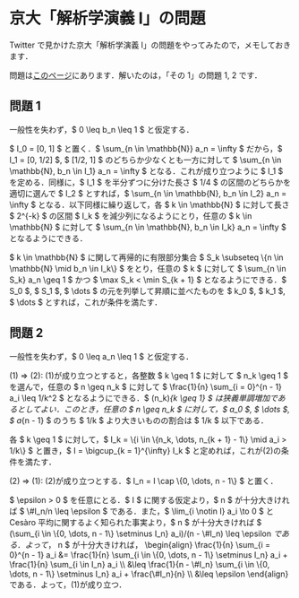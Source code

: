 # 京大「解析学演義 I」の問題

Twitter で見かけた京大「解析学演義 I」の問題をやってみたので，メモしておきます．

問題は[このページ](https://www.math.kyoto-u.ac.jp/~y.arano/engi.html)にあります．解いたのは，「その 1」の問題 1, 2 です．

## 問題 1

一般性を失わず，$ 0 \\leq b_n \\leq 1 $ と仮定する．

$ I_0 = [0, 1] $ と置く．$ \sum_{n \in \mathbb{N}} a_n = \infty $ だから，$ I_1 = [0, 1/2] $, $ [1/2, 1] $ のどちらか少なくとも一方に対して $ \sum_{n \in \mathbb{N}, b_n \in I_1} a_n = \infty $ となる．これが成り立つように $ I_1 $ を定める．同様に，$ I_1 $ を半分ずつに分けた長さ $ 1/4 $ の区間のどちらかを適切に選んで $ I_2 $ とすれば，$ \sum_{n \in \mathbb{N}, b_n \in I_2} a_n = \infty $ となる．以下同様に繰り返して，各 $ k \in \mathbb{N} $ に対して長さ $ 2^{-k} $ の区間 $ I_k $ を減少列になるようにとり，任意の $ k \in \mathbb{N} $ に対して $ \sum_{n \in \mathbb{N}, b_n \in I_k} a_n = \infty $ となるようにできる．

$ k \in \mathbb{N} $ に関して再帰的に有限部分集合 $ S_k \subseteq \\{n \in \mathbb{N} \mid b_n \in I_k\\} $ をとり，任意の $ k $ に対して $ \sum_{n \in S_k} a_n \geq 1 $ かつ $ \max S_k < \min S_{k + 1} $ となるようにできる．$ S_0 $, $ S_1 $, $ \dots $ の元を列挙して昇順に並べたものを $ k_0 $, $ k_1 $, $ \dots $ とすれば，これが条件を満たす．

## 問題 2

一般性を失わず，$ 0 \leq a_n \leq 1 $ と仮定する．

(1) ⇒ (2): (1)が成り立つとすると，各整数 $ k \geq 1 $ に対して $ n_k \geq 1 $ を選んで，任意の $ n \geq n_k $ に対して $ \frac{1}{n} \sum_{i = 0}^{n - 1} a_i \leq 1/k^2 $ となるようにできる．$ (n_k)_\{k \geq 1\} $ は狭義単調増加であるとしてよい．このとき，任意の $ n \geq n_k $ に対して，$ a_0 $, $ \dots $, $ a_{n - 1} $ のうち $ 1/k $ より大きいものの割合は $ 1/k $ 以下である．

各 $ k \geq 1 $ に対して，$ I_k = \\{i \in \\{n_k, \dots, n_{k + 1} - 1\\} \mid a_i > 1/k\\} $ と置き，$ I = \bigcup_{k = 1}^{\infty} I_k $ と定めれば，これが(2)の条件を満たす．

(2) ⇒ (1): (2)が成り立つとする．$ I_n = I \cap \\{0, \dots, n - 1\\} $ と置く．

$ \epsilon > 0 $ を任意にとる．$ I $ に関する仮定より，$ n $ が十分大きければ $ \\#I_n/n \leq \epsilon $ である．また，$ \lim_{i \notin I} a_i \to 0 $ と Cesàro 平均に関するよく知られた事実より，$ n $ が十分大きければ $ (\sum_{i \in \\{0, \dots, n - 1\\} \setminus I_n} a_i)/(n - \\#I_n) \leq \epsilon $である．よって，$ n $ が十分大きければ，
\begin{align}
  \frac{1}{n} \sum_{i = 0}^{n - 1} a_i
  &= \frac{1}{n} \sum_{i \in \\{0, \dots, n - 1\\} \setminus I_n} a_i
    + \frac{1}{n} \sum_{i \in I_n} a_i \\\\
  &\leq \frac{1}{n - \\#I_n} \sum_{i \in \\{0, \dots, n - 1\\} \setminus I_n} a_i
    + \frac{\\#I_n}{n} \\\\
  &\leq \epsilon
\end{align}
である．よって，(1)が成り立つ．
